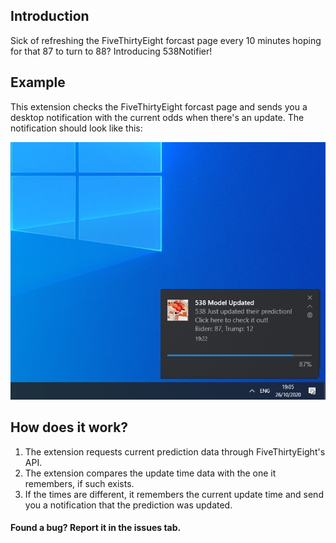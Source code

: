 ## Introduction

Sick of refreshing the FiveThirtyEight forcast page every 10 minutes hoping for that 87 to turn to 88? Introducing 538Notifier!

## Example

This extension checks the FiveThirtyEight forcast page and sends you a desktop notification with the current odds when there's an update.
The notification should look like this:

![Example](/Example.png)

## How does it work?

1. The extension requests current prediction data through FiveThirtyEight's API.
2. The extension compares the update time data with the one it remembers, if such exists.
3. If the times are different, it remembers the current update time and send you a notification that the prediction was updated.

#### Found a bug? Report it in the issues tab.
